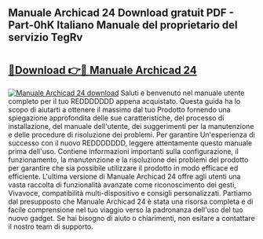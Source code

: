 ## Manuale Archicad 24 Download gratuit PDF - Part-0hK Italiano Manuale del proprietario del servizio TegRv

# <h2><a href="http://dfgeg10.blite.top/?on=Manuale+Archicad+24">🔗Download 👉🔴 Manuale Archicad 24</a></h2>

[![Manuale Archicad 24 download](https://i.imgur.com/lujVjoI.png)](http://dfgeg10.blite.top/?on=Manuale+Archicad+24)
Saluti e benvenuto nel manuale utente completo per il tuo REDDDDDDD appena acquistato. Questa guida ha lo scopo di aiutarti a ottenere il massimo dal tuo Prodotto fornendo una spiegazione approfondita delle sue caratteristiche, del processo di installazione, del manuale dell'utente, dei suggerimenti per la manutenzione e delle procedure di risoluzione dei problemi. Per garantire Un'esperienza di successo con il nuovo REDDDDDDD, leggere attentamente questo manuale prima dell'uso. Contiene informazioni importanti sulla configurazione, il funzionamento, la manutenzione e la risoluzione dei problemi del prodotto per garantire che sia possibile utilizzare il prodotto in modo efficace ed efficiente. L'ultima versione di Manuale Archicad 24 offre agli utenti una vasta raccolta di funzionalità avanzate come riconoscimento dei gesti, Vivavoce, compatibilità multi-dispositivo e consigli personalizzati. Partiamo dal presupposto che Manuale Archicad 24 è stata una risorsa completa e di facile comprensione nel tuo viaggio verso la padronanza dell'uso del tuo nuovo gadget. Se hai bisogno di aiuto o chiarimenti, non esitare a contattare il nostro team di supporto.
